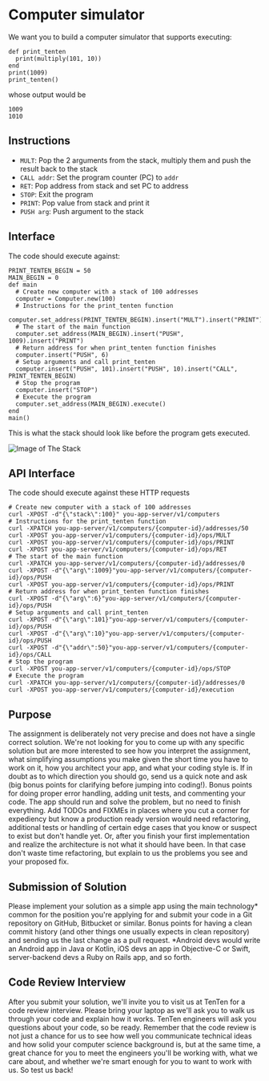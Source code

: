 # Computer simulator 

We want you to build a computer simulator that supports executing: 

```
def print_tenten
  print(multiply(101, 10))
end
print(1009)
print_tenten()
```

whose output would be
```
1009 
1010
```

## Instructions 

* `MULT`: Pop the 2 arguments from the stack, multiply them and push the result back to the stack 
* `CALL addr`: Set the program counter (PC) to `addr`
* `RET`: Pop address from stack and set PC to address
* `STOP`: Exit the program 
* `PRINT`: Pop value from stack and print it 
* `PUSH arg`: Push argument to the stack 

## Interface 

The code should execute against: 

```
PRINT_TENTEN_BEGIN = 50
MAIN_BEGIN = 0
def main
  # Create new computer with a stack of 100 addresses
  computer = Computer.new(100)
  # Instructions for the print_tenten function
  computer.set_address(PRINT_TENTEN_BEGIN).insert("MULT").insert("PRINT").insert("RET")
  # The start of the main function
  computer.set_address(MAIN_BEGIN).insert("PUSH", 1009).insert("PRINT")
  # Return address for when print_tenten function finishes
  computer.insert("PUSH", 6)
  # Setup arguments and call print_tenten
  computer.insert("PUSH", 101).insert("PUSH", 10).insert("CALL", PRINT_TENTEN_BEGIN)
  # Stop the program
  computer.insert("STOP")
  # Execute the program
  computer.set_address(MAIN_BEGIN).execute()
end
main() 
```

This is what the stack should look like before the program gets executed. 

![Image of The Stack](https://github.com/deviget/backend-test/blob/master/Stack.png)

## API Interface 

The code should execute against these HTTP requests

```
# Create new computer with a stack of 100 addresses
curl -XPOST -d"{\"stack\":100}" you-app-server/v1/computers
# Instructions for the print_tenten function
curl -XPATCH you-app-server/v1/computers/{computer-id}/addresses/50
curl -XPOST you-app-server/v1/computers/{computer-id}/ops/MULT
curl -XPOST you-app-server/v1/computers/{computer-id}/ops/PRINT
curl -XPOST you-app-server/v1/computers/{computer-id}/ops/RET
# The start of the main function
curl -XPATCH you-app-server/v1/computers/{computer-id}/addresses/0
curl -XPOST -d"{\"arg\":1009}"you-app-server/v1/computers/{computer-id}/ops/PUSH
curl -XPOST you-app-server/v1/computers/{computer-id}/ops/PRINT
# Return address for when print_tenten function finishes
curl -XPOST -d"{\"arg\":6}"you-app-server/v1/computers/{computer-id}/ops/PUSH
# Setup arguments and call print_tenten
curl -XPOST -d"{\"arg\":101}"you-app-server/v1/computers/{computer-id}/ops/PUSH
curl -XPOST -d"{\"arg\":10}"you-app-server/v1/computers/{computer-id}/ops/PUSH
curl -XPOST -d"{\"addr\":50}"you-app-server/v1/computers/{computer-id}/ops/CALL
# Stop the program
curl -XPOST you-app-server/v1/computers/{computer-id}/ops/STOP
# Execute the program
curl -XPATCH you-app-server/v1/computers/{computer-id}/addresses/0
curl -XPOST you-app-server/v1/computers/{computer-id}/execution
```

## Purpose 

The assignment is deliberately not very precise and does not have a single correct solution. We're not looking for you to come up with any specific solution but are more interested to see how you interpret the assignment, what simplifying assumptions you make given the short time you have to work on it, how you architect your app, and what your coding style is. If in doubt as to which direction you should go, send us a quick note and ask (big bonus points for clarifying before jumping into coding!). Bonus points for doing proper error handling, adding unit tests, and commenting your code. The app should run and solve the problem, but no need to finish everything. Add TODOs and FIXMEs in places where you cut a corner for expediency but know a production ready version would need refactoring, additional tests or handling of certain edge cases that you know or suspect to exist but don't handle yet. Or, after you finish your first implementation and realize the architecture is not what it should have been. In that case don't waste time refactoring, but explain to us the problems you see and your proposed fix. 

## Submission of Solution 
Please implement your solution as a simple app using the main technology* common for the position you're applying for and submit your code in a Git repository on GitHub, Bitbucket or similar. Bonus points for having a clean commit history (and other things one usually expects in clean repository) and sending us the last change as a pull request. 
*Android devs would write an Android app in Java or Kotlin, iOS devs an app in Objective-C or Swift, server-backend devs a Ruby on Rails app, and so forth. 

## Code Review Interview 

After you submit your solution, we'll invite you to visit us at TenTen for a code review interview. Please bring your laptop as we'll ask you to walk us through your code and explain how it works. TenTen engineers will ask you questions about your code, so be ready. Remember that the code review is not just a chance for us to see how well you communicate technical ideas and how solid your computer science background is, but at the same time, a great chance for you to meet the engineers you'll be working with, what we care about, and whether we're smart enough for you to want to work with us. So test us back! 

